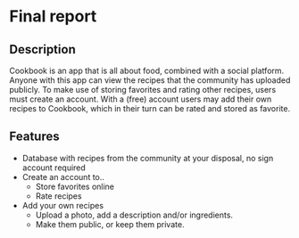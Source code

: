 # Final report

## Description
Cookbook is an app that is all about food, combined with a social platform. Anyone with this app can view the recipes that the community has uploaded publicly.
To make use of storing favorites and rating other recipes, users must create an account. With a (free) account users may add their own recipes to Cookbook, which in their turn can be rated and stored as favorite.

## Features

- Database with recipes from the community at your disposal, no sign account required
- Create an account to..
  - Store favorites online
  - Rate recipes
- Add your own recipes
  - Upload a photo, add a description and/or ingredients.
  - Make them public, or keep them private.

